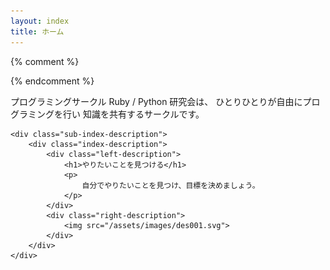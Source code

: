 ```yaml
---
layout: index
title: ホーム
---
```


{% comment %}
<!-- <link rel="stylesheet" href="assets/css/header_anime.css">
<script src="assets/js/header_anime.js"></script> -->
{% endcomment %}

<div id="index-main-contents">
</div>


<div class="root-index-description">
    <div class="sub-index-description">
        <div class="index-description">
            <p class="center-d">
            プログラミングサークル Ruby / Python 研究会は、
            ひとりひとりが自由にプログラミングを行い
            知識を共有するサークルです。
            </p>
        </div>
    </div>

    <div class="sub-index-description">
        <div class="index-description">
            <div class="left-description">
                <h1>やりたいことを見つける</h1>
                <p>
                    自分でやりたいことを見つけ、目標を決めましょう。
                </p>
            </div>
            <div class="right-description">
                <img src="/assets/images/des001.svg">
            </div>
        </div>
    </div>
</div>